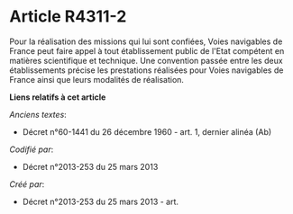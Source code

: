 # Article R4311-2

Pour la réalisation des missions qui lui sont confiées, Voies navigables de France peut faire appel à tout établissement
public de l'Etat compétent en matières scientifique et technique. Une convention passée entre les deux établissements précise
les prestations réalisées pour Voies navigables de France ainsi que leurs modalités de réalisation.

**Liens relatifs à cet article**

_Anciens textes_:

  - Décret n°60-1441 du 26 décembre 1960 - art. 1, dernier alinéa (Ab)

_Codifié par_:

  - Décret n°2013-253 du 25 mars 2013

_Créé par_:

  - Décret n°2013-253 du 25 mars 2013 - art.
